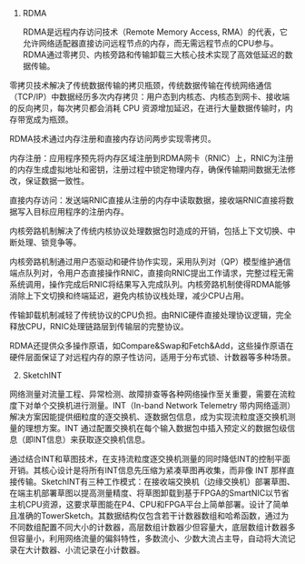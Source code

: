 1.  RDMA

    RDMA是远程内存访问技术（Remote Memory Access,
    RMA）的代表，它允许网络适配器直接访问远程节点的内存，而无需远程节点的CPU参与。RDMA通过零拷贝、内核旁路和传输卸载三大核心技术实现了高效低延迟的数据传输。

零拷贝技术解决了传统数据传输的拷贝瓶颈，传统数据传输在传统网络通信（TCP/IP）中数据经历多次内存拷贝：用户态到内核态、内核态到网卡、接收端的反向拷贝，每次拷贝都会消耗
CPU 资源增加延迟，在进行大量数据传输时，内存带宽成为瓶颈。

RDMA技术通过内存注册和直接内存访问两步实现零拷贝。

内存注册：应用程序预先将内存区域注册到RDMA网卡（RNIC）上，RNIC为注册的内存生成虚拟地址和密钥，注册过程中锁定物理内存，确保传输期间数据无法修改，保证数据一致性。

直接内存访问：发送端RNIC直接从注册的内存中读取数据，接收端RNIC直接将数据写入目标应用程序的注册内存。

内核旁路机制解决了传统内核协议处理数据包时造成的开销，包括上下文切换、中断处理、锁竞争等。

内核旁路机制通过用户态驱动和硬件协作实现，采用队列对（QP）模型维护通信端点队列对，令用户态直接操作RNIC，直接向RNIC提出工作请求，完整过程无需系统调用，操作完成后RNIC将结果写入完成队列。内核旁路机制使得RDMA能够消除上下文切换和终端延迟，避免内核协议栈处理，减少CPU占用。

传输卸载机制减轻了传统协议的CPU负担。由RNIC硬件直接处理协议逻辑，完全释放CPU，RNIC处理链路层到传输层的完整协议。

RDMA还提供众多操作原语，如Compare&Swap和Fetch&Add，这些操作原语在硬件层面保证了对远程内存的原子性访问，适用于分布式锁、计数器等多种场景。

2.  SketchINT

网络测量对流量工程、异常检测、故障排查等各种网络操作至关重要，需要在流粒度下对单个交换机进行测量。INT（In-band
Network Telemetry
带内网络遥测）解决方案因能提供细粒度的逐交换机、逐数据包信息，成为实现流粒度逐交换机测量的理想方案。INT
通过配置交换机在每个输入数据包中插入预定义的数据包级信息（即INT信息）来获取逐交换机信息。

通过结合INT和草图技术，在支持流粒度逐交换机测量的同时降低INT的控制平面开销。其核心设计是将所有INT信息先压缩为紧凑草图再收集，而非像
INT
那样直接传输。SketchINT有三种工作模式：在接收端交换机（边缘交换机）部署草图、在端主机部署草图以提高测量精度、将草图卸载到基于FPGA的SmartNIC以节省主机CPU资源，这要求草图能在P4、CPU和FPGA平台上简单部署。设计了简单且准确的TowerSketch。其数据结构仅包含若干计数器数组和哈希函数，通过为不同数组配置不同大小的计数器，高层数组计数器少但容量大，底层数组计数器多但容量小，利用网络流量的偏斜特性，多数流小、少数大流占主导，自动将大流记录在大计数器、小流记录在小计数器。
